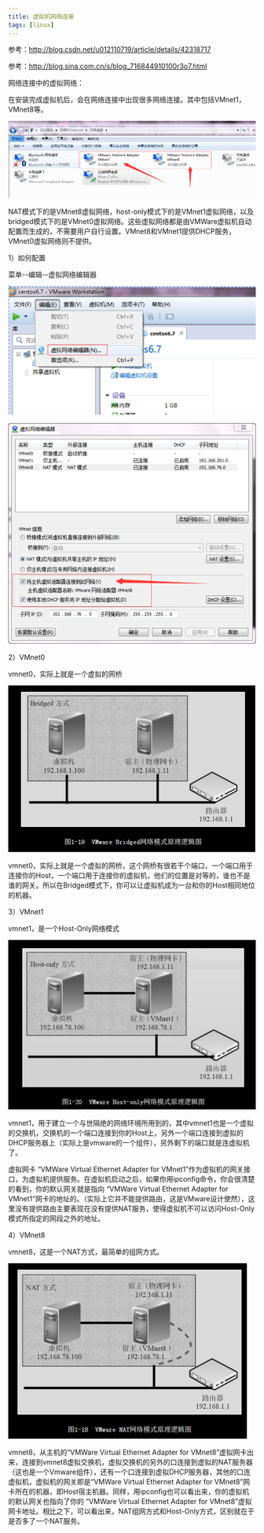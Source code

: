 ```yaml
---
title: 虚拟机网络连接
tags: [linux]
---
```


参考：http://blog.csdn.net/u012110719/article/details/42318717

参考：http://blog.sina.com.cn/s/blog_716844910100r3o7.html

网络连接中的虚拟网络：

在安装完成虚拟机后，会在网络连接中出现很多网络连接。其中包括VMnet1，VMnet8等。

![](/images/linux/vm/vm-net.png)

NAT模式下的是VMnet8虚拟网络，host-only模式下的是VMnet1虚拟网络，以及bridged模式下的是VMnet0虚拟网络。这些虚拟网络都是由VMWare虚拟机自动配置而生成的，不需要用户自行设置。VMnet8和VMnet1提供DHCP服务，VMnet0虚拟网络则不提供。

1）如何配置

菜单--编辑--虚拟网络编辑器

![](/images/linux/vm/vm-net-edit.png)

![](/images/linux/vm/vm-net-edit-vmnet8.png)

2）VMnet0

vmnet0，实际上就是一个虚拟的网桥

![](/images/linux/vm/vm-net-bridge.png)

vmnet0，实际上就是一个虚拟的网桥，这个网桥有很若干个端口，一个端口用于连接你的Host，一个端口用于连接你的虚拟机，他们的位置是对等的，谁也不是谁的网关。所以在Bridged模式下，你可以让虚拟机成为一台和你的Host相同地位的机器。

3）VMnet1

vmnet1，是一个Host-Only网络模式

![](/images/linux/vm/vm-net-host.png)

vmnet1，用于建立一个与世隔绝的网络环境所用到的，其中vmnet1也是一个虚拟的交换机，交换机的一个端口连接到你的Host上，另外一个端口连接到虚拟的DHCP服务器上（实际上是vmware的一个组件），另外剩下的端口就是连虚拟机了。

虚拟网卡 “VMWare Virtual Ethernet Adapter for VMnet1”作为虚拟机的网关接口，为虚拟机提供服务。在虚拟机启动之后，如果你用ipconfig命令，你会很清楚的看到，你的默认网关就是指向 “VMWare Virtual Ethernet Adapter for VMnet1”网卡的地址的。（实际上它并不能提供路由，这是VMware设计使然），这里没有提供路由主要表现在没有提供NAT服务，使得虚拟机不可以访问Host-Only模式所指定的网段之外的地址。

4）VMnet8

vmnet8，这是一个NAT方式，最简单的组网方式。

![](/images/linux/vm/vm-net-nat.png)

vmnet8，从主机的“VMWare Virtual Ethernet Adapter for VMnet8”虚拟网卡出来，连接到vmnet8虚拟交换机，虚拟交换机的另外的口连接到虚拟的NAT服务器（这也是一个Vmware组件），还有一个口连接到虚拟DHCP服务器，其他的口连虚拟机，虚拟机的网关即是“VMWare Virtual Ethernet Adapter for VMnet8”网卡所在的机器，即Host宿主机器。同样，用ipconfig也可以看出来，你的虚拟机的默认网关也指向了你的 “VMWare Virtual Ethernet Adapter for VMnet8”虚拟网卡地址。相比之下，可以看出来，NAT组网方式和Host-Only方式，区别就在于是否多了一个NAT服务。